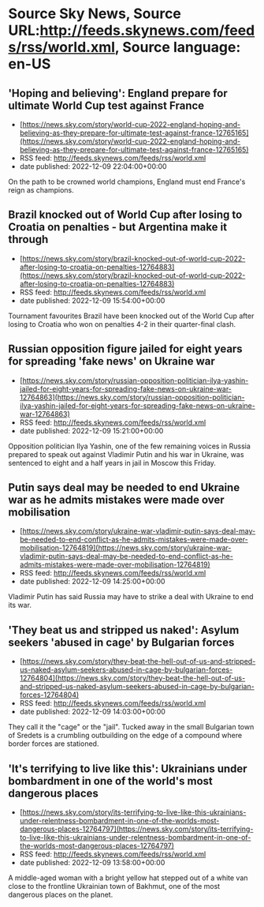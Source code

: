 # Source Sky News, Source URL:http://feeds.skynews.com/feeds/rss/world.xml, Source language: en-US

## 'Hoping and believing': England prepare for ultimate World Cup test against France
 - [https://news.sky.com/story/world-cup-2022-england-hoping-and-believing-as-they-prepare-for-ultimate-test-against-france-12765165](https://news.sky.com/story/world-cup-2022-england-hoping-and-believing-as-they-prepare-for-ultimate-test-against-france-12765165)
 - RSS feed: http://feeds.skynews.com/feeds/rss/world.xml
 - date published: 2022-12-09 22:04:00+00:00

On the path to be crowned world champions, England must end France's reign as champions.

## Brazil knocked out of World Cup after losing to Croatia on penalties - but Argentina make it through
 - [https://news.sky.com/story/brazil-knocked-out-of-world-cup-2022-after-losing-to-croatia-on-penalties-12764883](https://news.sky.com/story/brazil-knocked-out-of-world-cup-2022-after-losing-to-croatia-on-penalties-12764883)
 - RSS feed: http://feeds.skynews.com/feeds/rss/world.xml
 - date published: 2022-12-09 15:54:00+00:00

Tournament favourites Brazil have been knocked out of the World Cup after losing to Croatia who won on penalties 4-2 in their quarter-final clash.

## Russian opposition figure jailed for eight years for spreading 'fake news' on Ukraine war
 - [https://news.sky.com/story/russian-opposition-politician-ilya-yashin-jailed-for-eight-years-for-spreading-fake-news-on-ukraine-war-12764863](https://news.sky.com/story/russian-opposition-politician-ilya-yashin-jailed-for-eight-years-for-spreading-fake-news-on-ukraine-war-12764863)
 - RSS feed: http://feeds.skynews.com/feeds/rss/world.xml
 - date published: 2022-12-09 15:21:00+00:00

Opposition politician Ilya Yashin, one of the few remaining voices in Russia prepared to speak out against Vladimir Putin and his war in Ukraine, was sentenced to eight and a half years in jail in Moscow this Friday.&#160;

## Putin says deal may be needed to end Ukraine war as he admits mistakes were made over mobilisation
 - [https://news.sky.com/story/ukraine-war-vladimir-putin-says-deal-may-be-needed-to-end-conflict-as-he-admits-mistakes-were-made-over-mobilisation-12764819](https://news.sky.com/story/ukraine-war-vladimir-putin-says-deal-may-be-needed-to-end-conflict-as-he-admits-mistakes-were-made-over-mobilisation-12764819)
 - RSS feed: http://feeds.skynews.com/feeds/rss/world.xml
 - date published: 2022-12-09 14:25:00+00:00

Vladimir Putin has said Russia may have to strike a deal with Ukraine to end its war.

## 'They beat us and stripped us naked': Asylum seekers 'abused in cage' by Bulgarian forces
 - [https://news.sky.com/story/they-beat-the-hell-out-of-us-and-stripped-us-naked-asylum-seekers-abused-in-cage-by-bulgarian-forces-12764804](https://news.sky.com/story/they-beat-the-hell-out-of-us-and-stripped-us-naked-asylum-seekers-abused-in-cage-by-bulgarian-forces-12764804)
 - RSS feed: http://feeds.skynews.com/feeds/rss/world.xml
 - date published: 2022-12-09 14:03:00+00:00

They call it the "cage" or the "jail". Tucked away in the small Bulgarian town of Sredets is a crumbling outbuilding on the edge of a compound where border forces are stationed.

## 'It's terrifying to live like this': Ukrainians under bombardment in one of the world's most dangerous places
 - [https://news.sky.com/story/its-terrifying-to-live-like-this-ukrainians-under-relentness-bombardment-in-one-of-the-worlds-most-dangerous-places-12764797](https://news.sky.com/story/its-terrifying-to-live-like-this-ukrainians-under-relentness-bombardment-in-one-of-the-worlds-most-dangerous-places-12764797)
 - RSS feed: http://feeds.skynews.com/feeds/rss/world.xml
 - date published: 2022-12-09 13:58:00+00:00

A middle-aged woman with a bright yellow hat stepped out of a white van close to the frontline Ukrainian town of Bakhmut, one of the most dangerous places on the planet.

